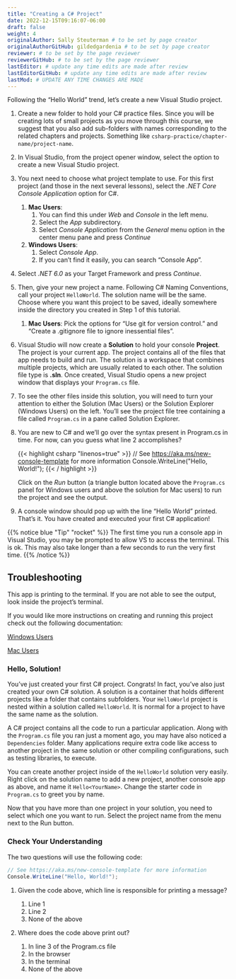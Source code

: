 ```yaml
---
title: "Creating a C# Project"
date: 2022-12-15T09:16:07-06:00
draft: false
weight: 4
originalAuthor: Sally Steuterman # to be set by page creator
originalAuthorGitHub: gildedgardenia # to be set by page creator
reviewer: # to be set by the page reviewer
reviewerGitHub: # to be set by the page reviewer
lastEditor: # update any time edits are made after review
lastEditorGitHub: # update any time edits are made after review
lastMod: # UPDATE ANY TIME CHANGES ARE MADE
---
```


Following the “Hello World” trend, let’s create a new Visual Studio project.

1. Create a new folder to hold your C# practice files. Since you will be creating lots of small projects as you move through this course, we suggest that you also add sub-folders with names corresponding to the related chapters and projects. Something like `csharp-practice/chapter-name/project-name`.
1. In Visual Studio, from the project opener window, select the option to create a new Visual Studio project.
1. You next need to choose what project template to use. For this first project (and those in the next several lessons), select the *.NET Core Console Application* option for C#.
   1. **Mac Users**:
      1. You can find this under *Web* and *Console* in the left menu.
      1. Select the *App* subdirectory.
      1. Select *Console Application* from the *General* menu option in the center menu pane and press *Continue*
   1. **Windows Users**:
      1. Select *Console App*.
      1. If you can’t find it easily, you can search “Console App”.
1. Select *.NET 6.0* as your Target Framework and press *Continue*.
1. Then, give your new project a name. Following C# Naming Conventions, call your project `HelloWorld`. The solution name will be the same. Choose where you want this project to be saved, ideally somewhere inside the directory you created in Step 1 of this tutorial.
   1. **Mac Users**: Pick the options for “Use git for version control.” and “Create a .gitignore file to ignore inessential files”.
1. Visual Studio will now create a **Solution** to hold your console **Project**. The project is your current app. The project contains all of the files that app needs to build and run. The solution is a workspace that combines multiple projects, which are usually related to each other. The solution file type is **.sln**. Once created, Visual Studio opens a new project window that displays your `Program.cs` file.
1. To see the other files inside this solution, you will need to turn your attention to either the Solution (Mac Users) or the Solution Explorer (Windows Users) on the left. You’ll see the project file tree containing a file called `Program.cs` in a pane called Solution Explorer.
1. You are new to C# and we’ll go over the syntax present in Program.cs in time. For now, can you guess what line 2 accomplishes?

   {{< highlight csharp "linenos=true" >}}
      // See https://aka.ms/new-console-template for more information
      Console.WriteLine("Hello, World!");
   {{< / highlight >}}
  
   Click on the *Run* button (a triangle button located above the `Program.cs` panel for Windows users and above the solution for Mac users) to run the project and see the output.

1. A console window should pop up with the line “Hello World” printed. That’s it. You have created and executed your first C# application!

{{% notice blue "Tip" "rocket" %}}
The first time you run a console app in Visual Studio, you may be prompted to allow VS to access the terminal. This is ok.
This may also take longer than a few seconds to run the very first time.
{{% /notice %}}

## Troubleshooting

This app is printing to the terminal. If you are not able to see the output, look inside the project’s terminal.

If you would like more instructions on creating and running this project check out the following documentation:

[Windows Users](https://learn.microsoft.com/en-us/visualstudio/get-started/csharp/visual-studio-ide?view=vs-2022)

[Mac Users](https://learn.microsoft.com/en-us/visualstudio/mac/ide-tour?view=vsmac-2022)

### Hello, Solution!

You’ve just created your first C# project. Congrats! In fact, you’ve also just created your own C# solution. A solution is a container that holds different projects like a folder that contains subfolders. Your `HelloWorld` project is nested within a solution called `HelloWorld`. It is normal for a project to have the same name as the solution.

A C# project contains all the code to run a particular application. Along with the `Program.cs` file you ran just a moment ago, you may have also noticed a `Dependencies` folder. Many applications require extra code like access to another project in the same solution or other compiling configurations, such as testing libraries, to execute.

You can create another project inside of the `HelloWorld` solution very easily. Right click on the solution name to add a new project, another console app as above, and name it `Hello<YourName>`. Change the starter code in `Program.cs` to greet you by name.

Now that you have more than one project in your solution, you need to select which one you want to run. Select the project name from the menu next to the Run button.

### Check Your Understanding

The two questions will use the following code:

```csharp {linenos = true}
// See https://aka.ms/new-console-template for more information
Console.WriteLine("Hello, World!");
```

1. Given the code above, which line is responsible for printing a message?
   1. Line 1
   1. Line 2
   1. None of the above

1. Where does the code above print out?
   1. In line 3 of the Program.cs file
   1. In the browser
   1. In the terminal
   1. None of the above